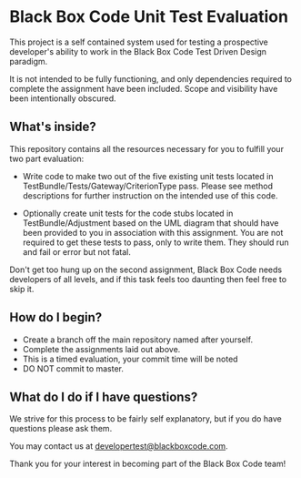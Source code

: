 Black Box Code Unit Test Evaluation
===================================

This project is a self contained system used for testing a prospective developer's ability
to work in the Black Box Code Test Driven Design paradigm.

It is not intended to be fully functioning, and only dependencies required to complete
the assignment have been included. Scope and visibility have been intentionally obscured.

What's inside?
--------------

This repository contains all the resources necessary for you to fulfill your two part evaluation:

* Write code to make two out of the five existing unit tests located in TestBundle/Tests/Gateway/CriterionType pass.
  Please see method descriptions for further instruction on the intended use of this code.

* Optionally create unit tests for the code stubs located in TestBundle/Adjustment based on the UML diagram
  that should have been provided to you in association with this assignment. You are not required
  to get these tests to pass, only to write them. They should run and fail or error but not fatal.

Don't get too hung up on the second assignment, Black Box Code needs developers of all levels, and if this
task feels too daunting then feel free to skip it.

How do I begin?
-------------

* Create a branch off the main repository named after yourself.
* Complete the assignments laid out above.
* This is a timed evaluation, your commit time will be noted
* DO NOT commit to master.

What do I do if I have questions?
---------------------------------

We strive for this process to be fairly self explanatory, but if you do have questions please ask them.

You may contact us at developertest@blackboxcode.com.

Thank you for your interest in becoming part of the Black Box Code team!